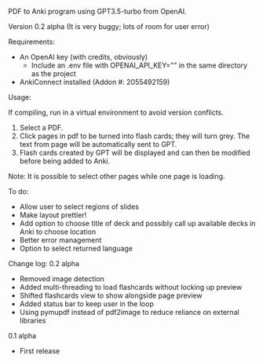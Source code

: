 PDF to Anki program using GPT3.5-turbo from OpenAI.

Version 0.2 alpha (It is very buggy; lots of room for user error)


Requirements:

- An OpenAI key (with credits, obviously)
  - Include an .env file with OPENAI_API_KEY="" in the same directory as the project
- AnkiConnect installed (Addon #: 2055492159)


Usage:

If compiling, run in a virtual environment to avoid version conflicts.

1. Select a PDF.
2. Click pages in pdf to be turned into flash cards; they will turn grey. The text from page will be automatically sent to GPT.
3. Flash cards created by GPT will be displayed and can then be modified before being added to Anki.

Note: It is possible to select other pages while one page is loading.


To do:

- Allow user to select regions of slides
- Make layout prettier!
- Add option to choose title of deck and possibly call up available decks in Anki to choose location
- Better error management
- Option to select returned language

Change log:
0.2 alpha
- Removed image detection
- Added multi-threading to load flashcards without locking up preview 
- Shifted flashcards view to show alongside page preview
- Added status bar to keep user in the loop
- Using pymupdf instead of pdf2image to reduce reliance on external libraries

0.1 alpha
- First release